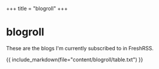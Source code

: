+++
title = "blogroll"
+++

# blogroll

These are the blogs I'm currently subscribed to in FreshRSS.

{{ include_markdown(file="content/blogroll/table.txt") }}